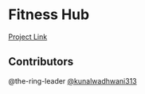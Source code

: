 # Fitness Hub
[Project Link](https://grand-bunny-199fa7.netlify.app/) 

## Contributors
@the-ring-leader
[@kunalwadhwani313](https://github.com/kunalwadhwani313) 



